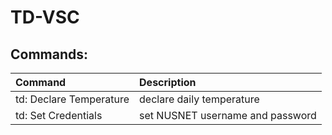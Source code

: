 # TD-VSC

## Commands:

| Command                 | Description                      |
|:----------------------- |:-------------------------------- |
| td: Declare Temperature | declare daily temperature        |
| td: Set Credentials     | set NUSNET username and password |
